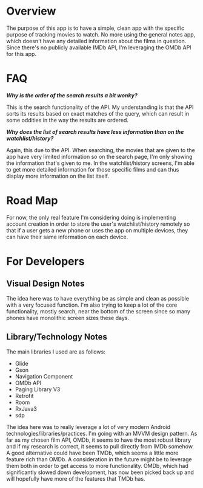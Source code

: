 # Overview

The purpose of this app is to have a simple, clean app with the specific purpose of tracking movies to watch. No more
using the general notes app, which doesn't have any detailed information about the films in question. Since there's no 
publicly available IMDb API, I'm leveraging the OMDb API for this app.

# FAQ

_**Why is the order of the search results a bit wonky?**_

This is the search functionality of the API. My understanding is that the API sorts its results based on exact matches of the query,
 which can result in some oddities in the way the results are ordered.
 
_**Why does the list of search results have less information than on the watchlist/history?**_

Again, this due to the API. When searching, the movies that are given to the app have very limited information so on the search page, I'm 
only showing the information that's given to me. In the watchlist/history screens, I'm able to get more detailed information for those specific 
films and can thus display more information on the list itself.

# Road Map
For now, the only real feature I'm considering doing is implementing account creation in order to store the user's watchlist/history remotely 
so that if a user gets a new phone or uses the app on multiple devices, they can have their same information on each device.

# For Developers

## Visual Design Notes

The idea here was to have everything be as simple and clean as possible with a very focused function. I'm also trying to keep a lot of the core 
functionality, mostly search, near the bottom of the screen since so many phones have monolithic screen sizes these days.

## Library/Technology Notes

The main libraries I used are as follows:
* Glide
* Gson
* Navigation Component
* OMDb API
* Paging Library V3
* Retrofit
* Room
* RxJava3
* sdp

The idea here was to really leverage a lot of very modern Android technologies/libraries/practices. I'm going with an MVVM design pattern. As far as my chosen film API, OMDb, it seems 
to have the most robust library and if my research is correct, it seems to pull directly from IMDb somehow. A good alternative could have been TMDb, which seems a little more feature rich than 
OMDb. A consideration in the future might be to leverage them both in order to get access to more functionality. OMDb, which had significantly slowed down development, has now been picked back up 
and will hopefully have more of the features that TMDb has.